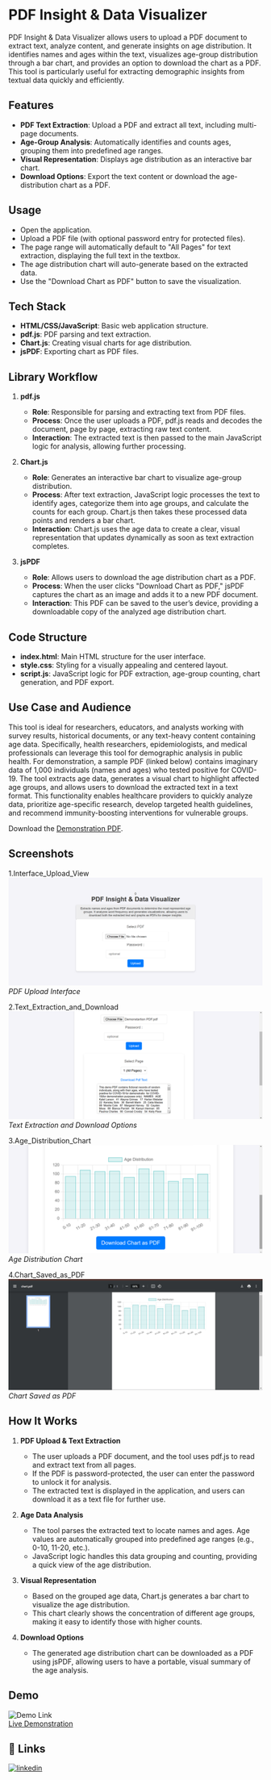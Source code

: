 # PDF Insight & Data Visualizer

PDF Insight & Data Visualizer allows users to upload a PDF document to extract text, analyze content, and generate insights on age distribution. It identifies names and ages within the text, visualizes age-group distribution through a bar chart, and provides an option to download the chart as a PDF. This tool is particularly useful for extracting demographic insights from textual data quickly and efficiently.

## Features

- **PDF Text Extraction**: Upload a PDF and extract all text, including multi-page documents.
- **Age-Group Analysis**: Automatically identifies and counts ages, grouping them into predefined age ranges.
- **Visual Representation**: Displays age distribution as an interactive bar chart.
- **Download Options**: Export the text content or download the age-distribution chart as a PDF.

## Usage

- Open the application.
- Upload a PDF file (with optional password entry for protected files).
- The page range will automatically default to "All Pages" for text extraction, displaying the full text in the textbox.
- The age distribution chart will auto-generate based on the extracted data.
- Use the "Download Chart as PDF" button to save the visualization.

## Tech Stack

- **HTML/CSS/JavaScript**: Basic web application structure.
- **pdf.js**: PDF parsing and text extraction.
- **Chart.js**: Creating visual charts for age distribution.
- **jsPDF**: Exporting chart as PDF files.

## Library Workflow

1. **pdf.js**  
   - **Role**: Responsible for parsing and extracting text from PDF files.
   - **Process**: Once the user uploads a PDF, pdf.js reads and decodes the document, page by page, extracting raw text content.
   - **Interaction**: The extracted text is then passed to the main JavaScript logic for analysis, allowing further processing.

2. **Chart.js**  
   - **Role**: Generates an interactive bar chart to visualize age-group distribution.
   - **Process**: After text extraction, JavaScript logic processes the text to identify ages, categorize them into age groups, and calculate the counts for each group. Chart.js then takes these processed data points and renders a bar chart.
   - **Interaction**: Chart.js uses the age data to create a clear, visual representation that updates dynamically as soon as text extraction completes.

3. **jsPDF**  
   - **Role**: Allows users to download the age distribution chart as a PDF.
   - **Process**: When the user clicks "Download Chart as PDF," jsPDF captures the chart as an image and adds it to a new PDF document.
   - **Interaction**: This PDF can be saved to the user’s device, providing a downloadable copy of the analyzed age distribution chart.

## Code Structure

- **index.html**: Main HTML structure for the user interface.
- **style.css**: Styling for a visually appealing and centered layout.
- **script.js**: JavaScript logic for PDF extraction, age-group counting, chart generation, and PDF export.

## Use Case and Audience

This tool is ideal for researchers, educators, and analysts working with survey results, historical documents, or any text-heavy content containing age data. Specifically, health researchers, epidemiologists, and medical professionals can leverage this tool for demographic analysis in public health. For demonstration, a sample PDF (linked below) contains imaginary data of 1,000 individuals (names and ages) who tested positive for COVID-19. The tool extracts age data, generates a visual chart to highlight affected age groups, and allows users to download the extracted text in a text format. This functionality enables healthcare providers to quickly analyze data, prioritize age-specific research, develop targeted health guidelines, and recommend immunity-boosting interventions for vulnerable groups.

Download the [Demonstration PDF](https://drive.google.com/file/d/1zmQJGDxMqPjzgfGOufWQiNdE6XQ76EmA/view?usp=drive_link).

## Screenshots

1.Interface_Upload_View ![Interface_Upload_View](https://github.com/RahulRouchanGogoi/PDF-Insight-Data-Visualizer/blob/main/Image1.png)  
   *PDF Upload Interface*

2.Text_Extraction_and_Download ![Text_Extraction_and_Download](https://github.com/RahulRouchanGogoi/PDF-Insight-Data-Visualizer/blob/main/Image2.png)  
   *Text Extraction and Download Options*

3.Age_Distribution_Chart ![Age_Distribution_Chart](https://github.com/RahulRouchanGogoi/PDF-Insight-Data-Visualizer/blob/main/Image3.png)  
   *Age Distribution Chart*

4.Chart_Saved_as_PDF ![Chart_Saved_as_PDF](https://github.com/RahulRouchanGogoi/PDF-Insight-Data-Visualizer/blob/main/Image4.png)  
   *Chart Saved as PDF*

## How It Works

1. **PDF Upload & Text Extraction**  
   - The user uploads a PDF document, and the tool uses pdf.js to read and extract text from all pages.
   - If the PDF is password-protected, the user can enter the password to unlock it for analysis.
   - The extracted text is displayed in the application, and users can download it as a text file for further use.

2. **Age Data Analysis**  
   - The tool parses the extracted text to locate names and ages. Age values are automatically grouped into predefined age ranges (e.g., 0-10, 11-20, etc.).
   - JavaScript logic handles this data grouping and counting, providing a quick view of the age distribution.

3. **Visual Representation**  
   - Based on the grouped age data, Chart.js generates a bar chart to visualize the age distribution.
   - This chart clearly shows the concentration of different age groups, making it easy to identify those with higher counts.

4. **Download Options**  
   - The generated age distribution chart can be downloaded as a PDF using jsPDF, allowing users to have a portable, visual summary of the age analysis.

## Demo

![Demo Link](https://github.com/RahulRouchanGogoi/PDF-Insight-Data-Visualizer/blob/main/PDF%20Insight%20%26%20Data%20Visualizer.gif)  
[Live Demonstration](https://rahulrouchangogoi.github.io/PDF-Insight-Data-Visualizer/)

## 🔗 Links

[![linkedin](https://img.shields.io/badge/linkedin-0A66C2?style=for-the-badge&logo=linkedin&logoColor=white)](https://www.linkedin.com/in/rahul-rouchan-gogoi-04072001r)
